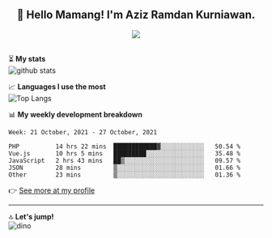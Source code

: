 <h2 align="center">👋 Hello Mamang! I'm Aziz Ramdan Kurniawan.</h2>  
<p align="center">
  <img src="https://komarev.com/ghpvc/?username=azizramdan"> <br><br>
</p>
    
⏳ **My stats**  
![github stats](https://github-readme-stats.vercel.app/api?username=azizramdan&show_icons=true&count_private=true&title_color=000&hide_border=true&hide_title=true)  

📈 **Languages I use the most**  
![Top Langs](https://github-readme-stats.vercel.app/api/top-langs/?username=azizramdan&layout=compact&langs_count=6&hide=tsql&hide_border=true&hide_title=true&exclude_repo=Futsal-Go,Futsal-Go-Admin,Sistem-Informasi-Sensus-Harian-Rawat-Inap)  

📊 **My weekly development breakdown**
<!--START_SECTION:waka-->
```text
Week: 21 October, 2021 - 27 October, 2021

PHP          14 hrs 22 mins  ████████████▓░░░░░░░░░░░░   50.54 % 
Vue.js       10 hrs 5 mins   █████████░░░░░░░░░░░░░░░░   35.48 % 
JavaScript   2 hrs 43 mins   ██▒░░░░░░░░░░░░░░░░░░░░░░   09.57 % 
JSON         28 mins         ▒░░░░░░░░░░░░░░░░░░░░░░░░   01.66 % 
Other        23 mins         ▒░░░░░░░░░░░░░░░░░░░░░░░░   01.36 % 
```
<!--END_SECTION:waka-->
👉 [See more at my profile](https://wakatime.com/@azizramdan)
***
🔝 **Let's jump!**  
![dino](https://raw.githubusercontent.com/azizramdan/azizramdan/master/dino.gif)  
